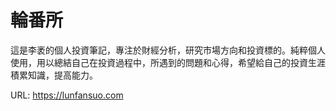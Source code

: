 # 輪番所

這是李袤的個人投資筆記，專注於財經分析，研究市場方向和投資標的。純粹個人使用，用以總結自己在投資過程中，所遇到的問題和心得，希望給自己的投資生涯積累知識，提高能力。

URL: <a href="https://lunfansuo.com">https://lunfansuo.com</a>
